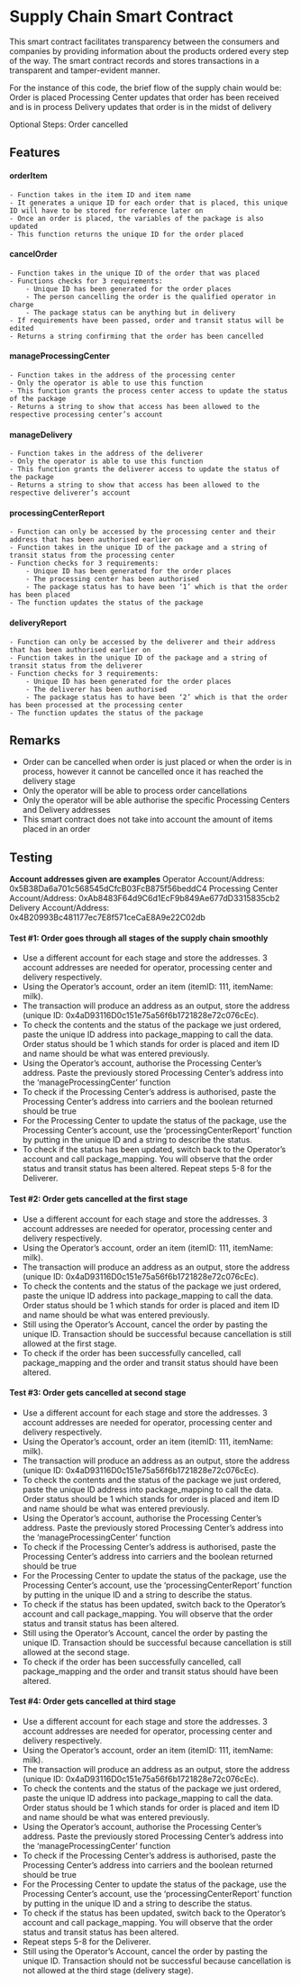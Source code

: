 # Supply Chain Smart Contract

This smart contract facilitates transparency between the consumers and companies by providing information about the products ordered every step of the way. The smart contract records and stores transactions in a transparent and tamper-evident manner. 

For the instance of this code, the brief flow of the supply chain would be:
Order is placed
Processing Center updates that order has been received and is in process
Delivery updates that order is in the midst of delivery

Optional Steps:
Order cancelled


## Features

#### orderItem
    - Function takes in the item ID and item name
    - It generates a unique ID for each order that is placed, this unique ID will have to be stored for reference later on
    - Once an order is placed, the variables of the package is also updated
    - This function returns the unique ID for the order placed

#### cancelOrder
    - Function takes in the unique ID of the order that was placed
    - Functions checks for 3 requirements:
        - Unique ID has been generated for the order places
        - The person cancelling the order is the qualified operator in charge
        - The package status can be anything but in delivery
    - If requirements have been passed, order and transit status will be edited
    - Returns a string confirming that the order has been cancelled

#### manageProcessingCenter
    - Function takes in the address of the processing center
    - Only the operator is able to use this function
    - This function grants the process center access to update the status of the package
    - Returns a string to show that access has been allowed to the respective processing center’s account

#### manageDelivery
    - Function takes in the address of the deliverer
    - Only the operator is able to use this function
    - This function grants the deliverer access to update the status of the package
    - Returns a string to show that access has been allowed to the respective deliverer’s account

#### processingCenterReport
    - Function can only be accessed by the processing center and their address that has been authorised earlier on
    - Function takes in the unique ID of the package and a string of transit status from the processing center
    - Function checks for 3 requirements:
        - Unique ID has been generated for the order places
        - The processing center has been authorised
        - The package status has to have been ‘1’ which is that the order has been placed
    - The function updates the status of the package

#### deliveryReport
    - Function can only be accessed by the deliverer and their address that has been authorised earlier on
    - Function takes in the unique ID of the package and a string of transit status from the deliverer
    - Function checks for 3 requirements:
        - Unique ID has been generated for the order places
        - The deliverer has been authorised
        - The package status has to have been ‘2’ which is that the order has been processed at the processing center
    - The function updates the status of the package

## Remarks
  - Order can be cancelled when order is just placed or when the order is in process, however it cannot be cancelled once it has reached the delivery stage
  - Only the operator will be able to process order cancellations
  - Only the operator will be able authorise the specific Processing Centers and Delivery addresses
  - This smart contract does not take into account the amount of items placed in an order

## Testing
**Account addresses given are examples**
Operator Account/Address: 0x5B38Da6a701c568545dCfcB03FcB875f56beddC4
Processing Center Account/Address: 0xAb8483F64d9C6d1EcF9b849Ae677dD3315835cb2
Delivery Account/Address: 0x4B20993Bc481177ec7E8f571ceCaE8A9e22C02db

#### Test #1: Order goes through all stages of the supply chain smoothly

  - Use a different account for each stage and store the addresses. 3 account addresses are needed for operator, processing center and delivery respectively.
  - Using the Operator’s account, order an item (itemID: 111, itemName: milk).
  - The transaction will produce an address as an output, store the address (unique ID: 0x4aD93116D0c151e75a56f6b1721828e72c076cEc).
  - To check the contents and the status of the package we just ordered, paste the unique ID address into package_mapping to call the data. Order status should be 1 which stands for order is placed and item ID and name should be what was entered previously.
  - Using the Operator’s account, authorise the Processing Center’s address. Paste the previously stored Processing Center’s address into the ‘manageProcessingCenter’ function
  - To check if the Processing Center’s address is authorised, paste the Processing Center’s address into carriers and the boolean returned should be true
  - For the Processing Center to update the status of the package, use the Processing Center’s account, use the ‘processingCenterReport’ function by putting in the unique ID and a string to describe the status.
  - To check if the status has been updated, switch back to the Operator’s account and call package_mapping. You will observe that the order status and transit status has been altered. 
Repeat steps 5-8 for the Deliverer.


#### Test #2: Order gets cancelled at the first stage

  - Use a different account for each stage and store the addresses. 3 account addresses are needed for operator, processing center and delivery respectively.
  - Using the Operator’s account, order an item (itemID: 111, itemName: milk).
  - The transaction will produce an address as an output, store the address (unique ID: 0x4aD93116D0c151e75a56f6b1721828e72c076cEc).
  - To check the contents and the status of the package we just ordered, paste the unique ID address into package_mapping to call the data. Order status should be 1 which stands for order is placed and item ID and name should be what was entered previously.
  - Still using the Operator’s Account, cancel the order by pasting the unique ID. Transaction should be successful because cancellation is still allowed at the first stage.
  - To check if the order has been successfully cancelled, call package_mapping and the order and transit status should have been altered.


#### Test #3: Order gets cancelled at second stage

  - Use a different account for each stage and store the addresses. 3 account addresses are needed for operator, processing center and delivery respectively.
  - Using the Operator’s account, order an item (itemID: 111, itemName: milk).
  - The transaction will produce an address as an output, store the address (unique ID: 0x4aD93116D0c151e75a56f6b1721828e72c076cEc).
  - To check the contents and the status of the package we just ordered, paste the unique ID address into package_mapping to call the data. Order status should be 1 which stands for order is placed and item ID and name should be what was entered previously.
  - Using the Operator’s account, authorise the Processing Center’s address. Paste the previously stored Processing Center’s address into the ‘manageProcessingCenter’ function
  - To check if the Processing Center’s address is authorised, paste the Processing Center’s address into carriers and the boolean returned should be true
  - For the Processing Center to update the status of the package, use the Processing Center’s account, use the ‘processingCenterReport’ function by putting in the unique ID and a string to describe the status.
  - To check if the status has been updated, switch back to the Operator’s account and call package_mapping. You will observe that the order status and transit status has been altered. 
  - Still using the Operator’s Account, cancel the order by pasting the unique ID. Transaction should be successful because cancellation is still allowed at the second stage.
  - To check if the order has been successfully cancelled, call package_mapping and the order and transit status should have been altered.


#### Test #4: Order gets cancelled at third stage

  - Use a different account for each stage and store the addresses. 3 account addresses are needed for operator, processing center and delivery respectively.
  - Using the Operator’s account, order an item (itemID: 111, itemName: milk).
  - The transaction will produce an address as an output, store the address (unique ID: 0x4aD93116D0c151e75a56f6b1721828e72c076cEc).
  - To check the contents and the status of the package we just ordered, paste the unique ID address into package_mapping to call the data. Order status should be 1 which stands for order is placed and item ID and name should be what was entered previously.
  - Using the Operator’s account, authorise the Processing Center’s address. Paste the previously stored Processing Center’s address into the ‘manageProcessingCenter’ function
  - To check if the Processing Center’s address is authorised, paste the Processing Center’s address into carriers and the boolean returned should be true
  - For the Processing Center to update the status of the package, use the Processing Center’s account, use the ‘processingCenterReport’ function by putting in the unique ID and a string to describe the status.
  - To check if the status has been updated, switch back to the Operator’s account and call package_mapping. You will observe that the order status and transit status has been altered. 
  - Repeat steps 5-8 for the Deliverer.
  - Still using the Operator’s Account, cancel the order by pasting the unique ID. Transaction should not be successful because cancellation is not allowed at the third stage (delivery stage).



